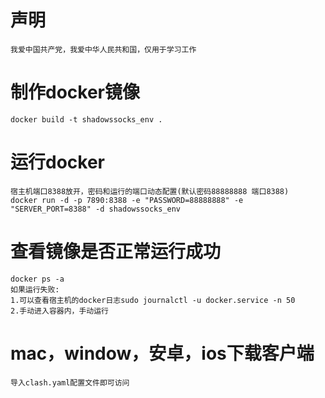 # 声明
    我爱中国共产党，我爱中华人民共和国，仅用于学习工作

# 制作docker镜像
    docker build -t shadowssocks_env .

# 运行docker 
    宿主机端口8388放开，密码和运行的端口动态配置(默认密码88888888 端口8388)
    docker run -d -p 7890:8388 -e "PASSWORD=88888888" -e "SERVER_PORT=8388" -d shadowssocks_env

# 查看镜像是否正常运行成功
    docker ps -a
    如果运行失败:
    1.可以查看宿主机的docker日志sudo journalctl -u docker.service -n 50
    2.手动进入容器内，手动运行

# mac，window，安卓，ios下载客户端
    导入clash.yaml配置文件即可访问